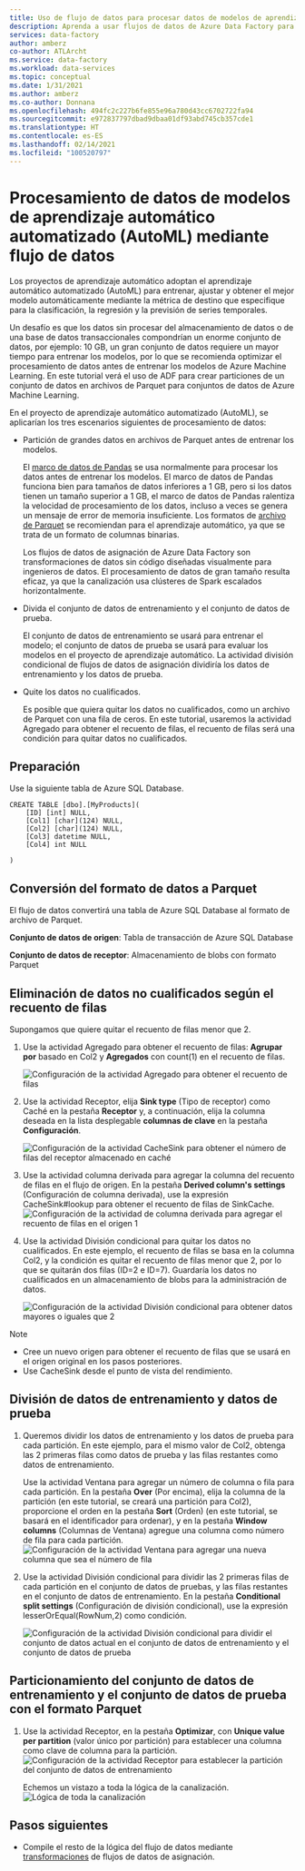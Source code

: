 ```yaml
---
title: Uso de flujo de datos para procesar datos de modelos de aprendizaje automático automatizado (AutoML)
description: Aprenda a usar flujos de datos de Azure Data Factory para procesar los datos de los modelos de aprendizaje automático automatizado (AutoML).
services: data-factory
author: amberz
co-author: ATLArcht
ms.service: data-factory
ms.workload: data-services
ms.topic: conceptual
ms.date: 1/31/2021
ms.author: amberz
ms.co-author: Donnana
ms.openlocfilehash: 494fc2c227b6fe855e96a780d43cc6702722fa94
ms.sourcegitcommit: e972837797dbad9dbaa01df93abd745cb357cde1
ms.translationtype: HT
ms.contentlocale: es-ES
ms.lasthandoff: 02/14/2021
ms.locfileid: "100520797"
---
```

# <a name="process-data-from-automated-machine-learningautoml-models-using-data-flow"></a>Procesamiento de datos de modelos de aprendizaje automático automatizado (AutoML) mediante flujo de datos

Los proyectos de aprendizaje automático adoptan el aprendizaje automático automatizado (AutoML) para entrenar, ajustar y obtener el mejor modelo automáticamente mediante la métrica de destino que especifique para la clasificación, la regresión y la previsión de series temporales. 

Un desafío es que los datos sin procesar del almacenamiento de datos o de una base de datos transaccionales compondrían un enorme conjunto de datos, por ejemplo: 10 GB, un gran conjunto de datos requiere un mayor tiempo para entrenar los modelos, por lo que se recomienda optimizar el procesamiento de datos antes de entrenar los modelos de Azure Machine Learning. En este tutorial verá el uso de ADF para crear particiones de un conjunto de datos en archivos de Parquet para conjuntos de datos de Azure Machine Learning. 

En el proyecto de aprendizaje automático automatizado (AutoML), se aplicarían los tres escenarios siguientes de procesamiento de datos:

* Partición de grandes datos en archivos de Parquet antes de entrenar los modelos. 

     El [marco de datos de Pandas](https://pandas.pydata.org/pandas-docs/stable/getting_started/overview.html) se usa normalmente para procesar los datos antes de entrenar los modelos. El marco de datos de Pandas funciona bien para tamaños de datos inferiores a 1 GB, pero si los datos tienen un tamaño superior a 1 GB, el marco de datos de Pandas ralentiza la velocidad de procesamiento de los datos, incluso a veces se genera un mensaje de error de memoria insuficiente. Los formatos de [archivo de Parquet](https://parquet.apache.org/) se recomiendan para el aprendizaje automático, ya que se trata de un formato de columnas binarias.
    
    Los flujos de datos de asignación de Azure Data Factory son transformaciones de datos sin código diseñadas visualmente para ingenieros de datos. El procesamiento de datos de gran tamaño resulta eficaz, ya que la canalización usa clústeres de Spark escalados horizontalmente.

* Divida el conjunto de datos de entrenamiento y el conjunto de datos de prueba.
    
    El conjunto de datos de entrenamiento se usará para entrenar el modelo; el conjunto de datos de prueba se usará para evaluar los modelos en el proyecto de aprendizaje automático. La actividad división condicional de flujos de datos de asignación dividiría los datos de entrenamiento y los datos de prueba. 

* Quite los datos no cualificados.

    Es posible que quiera quitar los datos no cualificados, como un archivo de Parquet con una fila de ceros. En este tutorial, usaremos la actividad Agregado para obtener el recuento de filas, el recuento de filas será una condición para quitar datos no cualificados. 


## <a name="preparation"></a>Preparación
Use la siguiente tabla de Azure SQL Database. 
```
CREATE TABLE [dbo].[MyProducts](
    [ID] [int] NULL,
    [Col1] [char](124) NULL,
    [Col2] [char](124) NULL,
    [Col3] datetime NULL,
    [Col4] int NULL

) 

```

## <a name="convert-data-format-to-parquet"></a>Conversión del formato de datos a Parquet

El flujo de datos convertirá una tabla de Azure SQL Database al formato de archivo de Parquet. 

**Conjunto de datos de origen**: Tabla de transacción de Azure SQL Database

**Conjunto de datos de receptor**: Almacenamiento de blobs con formato Parquet


## <a name="remove-unqualified-data-based-on-row-count"></a>Eliminación de datos no cualificados según el recuento de filas

Supongamos que quiere quitar el recuento de filas menor que 2. 

1. Use la actividad Agregado para obtener el recuento de filas: **Agrupar por** basado en Col2 y **Agregados** con count(1) en el recuento de filas. 

    ![Configuración de la actividad Agregado para obtener el recuento de filas](./media/scenario-dataflow-process-data-aml-models/aggregate-activity-addrowcount.png)

1. Use la actividad Receptor, elija **Sink type** (Tipo de receptor) como Caché en la pestaña **Receptor** y, a continuación, elija la columna deseada en la lista desplegable **columnas de clave** en la pestaña **Configuración**. 

    ![Configuración de la actividad CacheSink para obtener el número de filas del receptor almacenado en caché](./media/scenario-dataflow-process-data-aml-models/cachesink-activity-addrowcount.png)

1. Use la actividad columna derivada para agregar la columna del recuento de filas en el flujo de origen. En la pestaña **Derived column's settings** (Configuración de columna derivada), use la expresión CacheSink#lookup para obtener el recuento de filas de SinkCache.
    ![Configuración de la actividad de columna derivada para agregar el recuento de filas en el origen 1](./media/scenario-dataflow-process-data-aml-models/derived-column-activity-rowcount-source-1.png)

1. Use la actividad División condicional para quitar los datos no cualificados. En este ejemplo, el recuento de filas se basa en la columna Col2, y la condición es quitar el recuento de filas menor que 2, por lo que se quitarán dos filas (ID=2 e ID=7). Guardaría los datos no cualificados en un almacenamiento de blobs para la administración de datos. 

    ![Configuración de la actividad División condicional para obtener datos mayores o iguales que 2](./media/scenario-dataflow-process-data-aml-models/conditionalsplit-greater-or-equal-than-2.png)

> [!NOTE]
>    *    Cree un nuevo origen para obtener el recuento de filas que se usará en el origen original en los pasos posteriores. 
>    *    Use CacheSink desde el punto de vista del rendimiento. 

## <a name="split-training-data-and-test-data"></a>División de datos de entrenamiento y datos de prueba 

1. Queremos dividir los datos de entrenamiento y los datos de prueba para cada partición. En este ejemplo, para el mismo valor de Col2, obtenga las 2 primeras filas como datos de prueba y las filas restantes como datos de entrenamiento. 

    Use la actividad Ventana para agregar un número de columna o fila para cada partición. En la pestaña **Over** (Por encima), elija la columna de la partición (en este tutorial, se creará una partición para Col2), proporcione el orden en la pestaña **Sort** (Orden) (en este tutorial, se basará en el identificador para ordenar), y en la pestaña **Window columns** (Columnas de Ventana) agregue una columna como número de fila para cada partición. 
    ![Configuración de la actividad Ventana para agregar una nueva columna que sea el número de fila](./media/scenario-dataflow-process-data-aml-models/window-activity-add-row-number.png)

1. Use la actividad División condicional para dividir las 2 primeras filas de cada partición en el conjunto de datos de pruebas, y las filas restantes en el conjunto de datos de entrenamiento. En la pestaña **Conditional split settings** (Configuración de división condicional), use la expresión lesserOrEqual(RowNum,2) como condición. 

    ![Configuración de la actividad División condicional para dividir el conjunto de datos actual en el conjunto de datos de entrenamiento y el conjunto de datos de prueba](./media/scenario-dataflow-process-data-aml-models/split-training-dataset-test-dataset.png)

## <a name="partition-training-dataset-and-test-dataset-with-parquet-format"></a>Particionamiento del conjunto de datos de entrenamiento y el conjunto de datos de prueba con el formato Parquet

1. Use la actividad Receptor, en la pestaña **Optimizar**, con **Unique value per partition** (valor único por partición) para establecer una columna como clave de columna para la partición. 
    ![Configuración de la actividad Receptor para establecer la partición del conjunto de datos de entrenamiento](./media/scenario-dataflow-process-data-aml-models/partition-training-dataset-sink.png)

    Echemos un vistazo a toda la lógica de la canalización.
    ![Lógica de toda la canalización](./media/scenario-dataflow-process-data-aml-models/entire-pipeline.png)


## <a name="next-steps"></a>Pasos siguientes

* Compile el resto de la lógica del flujo de datos mediante [transformaciones](concepts-data-flow-overview.md) de flujos de datos de asignación.
